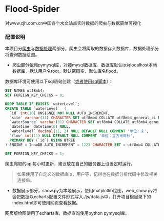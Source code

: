 # Flood-Spider
对www.cjh.com.cn中国各个水文站点实时数据的爬虫与数据简单可视化

### 配置说明

本项目分[爬虫](spider.py)与[数据处理](show.py/web_show.py)两部分，爬虫会将爬取的数据存入数据库，数据处理部分将查询数据绘图。

* 爬虫部分依赖pymysql库，对接mysql数据库，数据库默认ip为localhost本地数据库，默认用户名root，默认密码空，默认库名flood。

数据库环境可使用以下sql语句创建（[或者使用sql脚本](flood.sql)）：
```sql
SET NAMES utf8mb4;
SET FOREIGN_KEY_CHECKS = 0;

DROP TABLE IF EXISTS `waterLevel`;
CREATE TABLE `waterLevel`  (
  `id` int(10) UNSIGNED NOT NULL AUTO_INCREMENT,
  `site` varchar(31) CHARACTER SET utf8mb4 COLLATE utf8mb4_general_ci NOT NULL,
  `waterSource` varchar(31) CHARACTER SET utf8mb4 COLLATE utf8mb4_general_ci NULL DEFAULT NULL,
  `datetime` datetime(0) NULL,
  `waterlevel` decimal(11, 2) NULL DEFAULT NULL COMMENT '单位：米',
  `flow` int(11) NULL DEFAULT NULL COMMENT '单位：立方米每秒',
  PRIMARY KEY (`id`) USING BTREE
) ENGINE = InnoDB AUTO_INCREMENT = 1223 CHARACTER SET = utf8mb4 COLLATE = utf8mb4_general_ci ROW_FORMAT = Dynamic;

SET FOREIGN_KEY_CHECKS = 1;
```

爬虫爬取的api每小时更新，建议放在自己的服务器上设置定时运行。

>如果使用了自定义的数据库ip，用户等，记得也在数据分析代码中修改相关连接串。

* 数据展示部分，show.py为本地展示，使用matplotlib绘图，web_show.py将会把数据以echarts配置文件形式写入./js/data.js中，打开项目根目录下的index.html即可使用网页查看数据。

网页版绘图使用了echarts库，数据查询使用python pymysql库。
